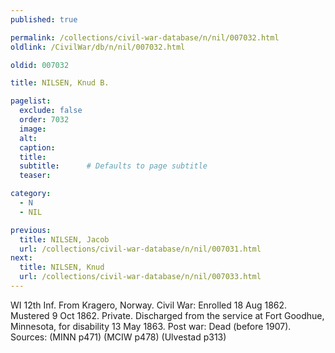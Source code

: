 ```yaml
---
published: true

permalink: /collections/civil-war-database/n/nil/007032.html
oldlink: /CivilWar/db/n/nil/007032.html

oldid: 007032

title: NILSEN, Knud B.

pagelist:
  exclude: false
  order: 7032
  image: 
  alt:
  caption:
  title:
  subtitle:      # Defaults to page subtitle
  teaser:

category: 
  - N 
  - NIL

previous:
  title: NILSEN, Jacob
  url: /collections/civil-war-database/n/nil/007031.html  
next:
  title: NILSEN, Knud
  url: /collections/civil-war-database/n/nil/007033.html   
---
```

WI 12th Inf. From Kragero, Norway. Civil War: Enrolled 18 Aug 1862. Mustered 9 Oct 1862. Private. Discharged from the service at Fort Goodhue, Minnesota, for disability 13 May 1863. Post war: Dead (before 1907). Sources: (MINN p471) (MCIW p478) (Ulvestad p313)